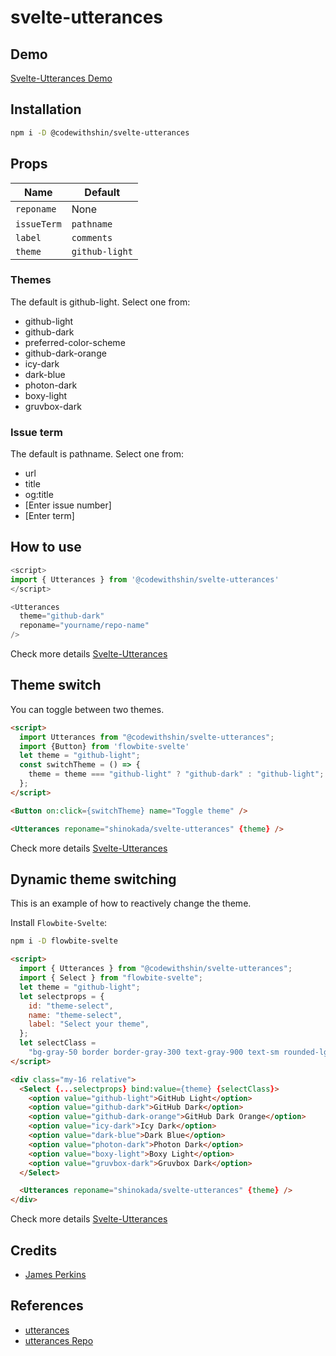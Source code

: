 # svelte-utterances

## Demo

[Svelte-Utterances Demo](https://svelte-utterances.vercel.app/)

## Installation

```sh
npm i -D @codewithshin/svelte-utterances
```

## Props

| Name        | Default        |
| ----------- | -------------- |
| `reponame`  | None           |
| `issueTerm` | `pathname`     |
| `label`     | `comments`     |
| `theme`     | `github-light` |

### Themes

The default is github-light. Select one from:

- github-light
- github-dark
- preferred-color-scheme
- github-dark-orange
- icy-dark
- dark-blue
- photon-dark
- boxy-light
- gruvbox-dark

### Issue term

The default is pathname. Select one from:

- url
- title
- og:title
- [Enter issue number]
- [Enter term]

## How to use

```js
<script>
import { Utterances } from '@codewithshin/svelte-utterances'
</script>

<Utterances 
  theme="github-dark"
  reponame="yourname/repo-name"
/>
```

Check more details [Svelte-Utterances](https://svelte-utterances.vercel.app/)

## Theme switch

You can toggle between two themes.

```html
<script>
  import Utterances from "@codewithshin/svelte-utterances";
  import {Button} from 'flowbite-svelte'
  let theme = "github-light";
  const switchTheme = () => {
    theme = theme === "github-light" ? "github-dark" : "github-light";
  };
</script>

<Button on:click={switchTheme} name="Toggle theme" />

<Utterances reponame="shinokada/svelte-utterances" {theme} />
```

Check more details [Svelte-Utterances](https://svelte-utterances.vercel.app/theme-switch)

## Dynamic theme switching

This is an example of how to reactively change the theme.

Install `Flowbite-Svelte`:

```sh
npm i -D flowbite-svelte
```

```html
<script>
  import { Utterances } from "@codewithshin/svelte-utterances";
  import { Select } from "flowbite-svelte";
  let theme = "github-light";
  let selectprops = {
    id: "theme-select",
    name: "theme-select",
    label: "Select your theme",
  };
  let selectClass =
    "bg-gray-50 border border-gray-300 text-gray-900 text-sm rounded-lg focus:ring-blue-500 focus:border-blue-500 block w-48 p-2.5 dark:bg-gray-700 dark:border-gray-600 dark:placeholder-gray-400 dark:text-white dark:focus:ring-blue-500 dark:focus:border-blue-500";
</script>

<div class="my-16 relative">
  <Select {...selectprops} bind:value={theme} {selectClass}>
    <option value="github-light">GitHub Light</option>
    <option value="github-dark">GitHub Dark</option>
    <option value="github-dark-orange">GitHub Dark Orange</option>
    <option value="icy-dark">Icy Dark</option>
    <option value="dark-blue">Dark Blue</option>
    <option value="photon-dark">Photon Dark</option>
    <option value="boxy-light">Boxy Light</option>
    <option value="gruvbox-dark">Gruvbox Dark</option>
  </Select>

  <Utterances reponame="shinokada/svelte-utterances" {theme} />
</div>
```

Check more details [Svelte-Utterances](https://svelte-utterances.vercel.app/dynamic-theme)

## Credits

- [James Perkins](https://www.jamesperkins.dev/post/supercharge-your-astro-blog)

## References

- [utterances](https://utteranc.es/)
- [utterances Repo](https://github.com/utterance/utterances)